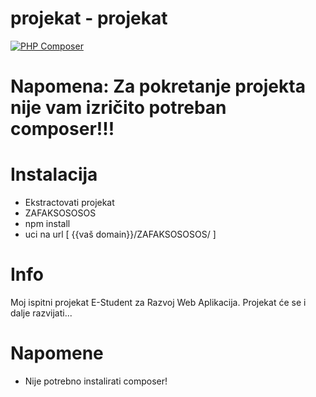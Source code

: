 # projekat - projekat

[![PHP Composer](https://github.com/Marko9827/zafaksOSOSOS/actions/workflows/php.yml/badge.svg)](https://github.com/Marko9827/zafaksOSOSOS/actions/workflows/php.yml)
# Napomena: Za pokretanje projekta nije vam izričito potreban composer!!!

# Instalacija
- Ekstractovati projekat
- ZAFAKSOSOSOS
- npm install
- uci na url [ {{vaš domain}}/ZAFAKSOSOSOS/ ]

# Info

Moj ispitni projekat E-Student za Razvoj Web Aplikacija.
Projekat će se i dalje razvijati...

# Napomene
- Nije potrebno instalirati composer!